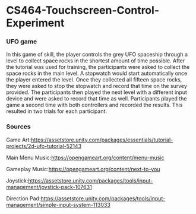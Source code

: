 # CS464-Touchscreen-Control-Experiment
### UFO game
In this game of skill, the player controls the grey UFO spaceship through a level to collect space rocks in the shortest amount of time possible. After the tutorial was used for training, the participants were asked to collect the space rocks in the main level. A stopwatch would start automatically once the player entered the level. Once they collected all fifteen space rocks, they were asked to stop the stopwatch and record that time on the survey provided. The participants then played the next level with a different input device and were asked to record that time as well. Participants played the game a second time with both controllers and recorded the results. This resulted in two trials for each participant.

### Sources
Game Art:https://assetstore.unity.com/packages/essentials/tutorial-projects/2d-ufo-tutorial-52143 

Main Menu Music:https://opengameart.org/content/menu-music 

Gameplay Music:https://opengameart.org/content/next-to-you

Joystick:https://assetstore.unity.com/packages/tools/input-management/joystick-pack-107631

Direction Pad:https://assetstore.unity.com/packages/tools/input-management/simple-input-system-113033

